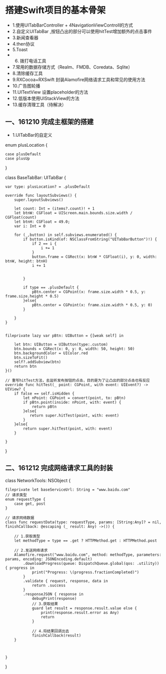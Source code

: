 # 搭建Swift项目的基本骨架

- 1.使用UITabBarController + 4NavigationViewControll的方式
- 2.自定义UITabBar ,按钮凸出的部分可以使用hitTest增加额外的点击事件
- 3.新闻查看器
- 4.then协议
- 5.Toast
- 6. 拨打电话工具
- 7.常用的数据存储方式（Realm、FMDB、Coredata、Sqlite）
- 8.清除缓存工具
- 9.RXCocoa+RXSwift 封装Alamofire网络请求工具和常见的使用方法
- 10.广告图轮播
- 11.UITextView 设置placeholder的方法
- 12.低版本使用UIStackView的方法
- 13.缓存清理工具（待解决）

## 一、161210 完成主框架的搭建

- 1.UITabBar的自定义 

enum plusLocation {

    case plusDefault
    case plusUp
}

class BaseTabBar: UITabBar {
    
    var type: plusLocation? = .plusDefault
    
    override func layoutSubviews() {
        super.layoutSubviews()
        
        let count: Int = (items?.count)! + 1
        let btnW: CGFloat = UIScreen.main.bounds.size.width / CGFloat(count)
        let btnH: CGFloat = 49.0;
        var i: Int = 0
        
        for (_,button) in self.subviews.enumerated() {
            if button.isKind(of: NSClassFromString("UITabBarButton")!) {
                if 2 == i {
                    i += 1
                }
                button.frame = CGRect(x: btnW * CGFloat(i), y: 0, width: btnW, height: btnH)
                i += 1
                
            
            }
            
            if type == .plusDefault {
                pBtn.center = CGPoint(x: frame.size.width * 0.5, y: frame.size.height * 0.5)
            }else{
                pBtn.center = CGPoint(x: frame.size.width * 0.5, y: 0)
            }

        }
    }
    
    
    fileprivate lazy var pBtn: UIButton = {[weak self] in
        
        let btn: UIButton = UIButton(type:.custom)
        btn.bounds = CGRect(x: 0, y: 0, width: 50, height: 50)
        btn.backgroundColor = UIColor.red
        btn.sizeToFit()
        self?.addSubview(btn)
        return btn
    }()
    
    // 重写hitTest方法，去监听发布按钮的点击，目的是为了让凸出的部分点击也有反应
    override func hitTest(_ point: CGPoint, with event: UIEvent?) -> UIView? {
        if false == self.isHidden {
            let nPoint: CGPoint = convert(point, to: pBtn)
            if pBtn.point(inside: nPoint, with: event) {
                return pBtn
            }else{
               return super.hitTest(point, with: event)
            }
        }else{
            return super.hitTest(point, with: event)
        }
        
    }
    
    
}

## 二、161212 完成网络请求工具的封装

class NetworkTools: NSObject {
    
    fileprivate let baseServiceUrl: String = "www.baidu.com"
    // 请求类型
    enum requestType {
        case get, post
    }
    
    // 请求网络数据
    class func requestData(type: requestType, params: [String:Any]? = nil, finishCallback: @escaping (_ result: Any) ->()) {
        
        // 1.获取类型
        let methodType = type == .get ? HTTPMethod.get : HTTPMethod.post
        
        // 2.发送网络请求
        Alamofire.request("www.baidu.com", method: methodType, parameters: params, encoding: JSONEncoding.default)
            .downloadProgress(queue: DispatchQueue.global(qos: .utility)) { progress in
                print("Progress: \(progress.fractionCompleted)")
            }
            .validate { request, response, data in
                return .success
            }
            .responseJSON { response in
                debugPrint(response)
                // 3.获取结果
                guard let result = response.result.value else {
                    print(response.result.error as Any)
                    return
                }
                
                // 4.将结果回调出去
                finishCallback(result)
        }
        
        
        
    }

}
